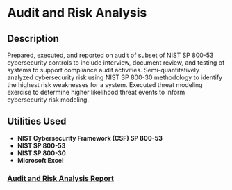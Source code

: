 <h1>Audit and Risk Analysis</h1>

<h2>Description</h2>
Prepared, executed, and reported on audit of subset of NIST SP 800-53 cybersecurity controls to include interview, document review, and testing of systems to support compliance audit activities. Semi-quantitatively analyzed cybersecurity risk using NIST SP 800-30 methodology to identify the highest risk weaknesses for a system. Executed threat modeling exercise to determine higher likelihood threat events to inform cybersecurity risk modeling. 

<br />


<h2>Utilities Used</h2>

- <b>NIST Cybersecurity Framework (CSF) SP 800-53</b>
- <b>NIST SP 800-53</b>
- <b>NIST SP 800-30</b>
- <b>Microsoft Excel</b>


<h3><a href="https://github.com/arielbethea/AuditRiskAnalysis/blob/main/ARIEL%20BETHEA%20SIMPLY%20CYBER%20GRC%20ANALYST%20AUDIT%20.pdf" align="left">Audit and Risk Analysis Report</a></h3>
</p>

<!--
 ```diff
- text in red
+ text in green
! text in orange
# text in gray
@@ text in purple (and bold)@@
```
--!>
